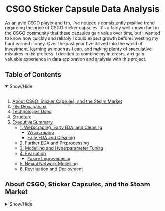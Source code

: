 <h1 align = 'center'>CSGO Sticker Capsule Data Analysis</h1>

  As an avid CSGO player and fan, I've noticed a consistently positive trend regarding the price of CSGO sticker capsules. It's a fairly well known fact in the CSGO community that these capsules gain value over time, but I wanted to know how quickly and reliably I could expect growth before investing my hard earned money. Over the past year I've delved into the world of investment, learning as much as I can, and making plenty of speculative mistakes in the process. I decided to combine my interests, and gain valuable experience in data exploration and analysis with this project.

<h2>Table of Contents</h2>
<details open>
<summary>Show/Hide</summary>
<br>

1. [ About CSGO, Sticker Capsules, and the Steam Market ](#about)
2. [ File Descriptions ](#file_desc)
3. [ Technologies Used ](#tech)
4. [ Structure ](#Structure)
5. [ Executive Summary ](#Executive_Summary)
   * [ 1. Webscraping, Early EDA, and Cleaning ](#Webscraping_Early_EDA_and_Cleaning)
       * [ Webscraping ](#Webscraping)
       * [ Early EDA and Cleaning](#Early_EDA_and_Cleaning)
   * [ 2. Further EDA and Preprocessing ](#Further_EDA_and_Preprocessing) 
   * [ 3. Modelling and Hyperparameter Tuning ](#Modelling)
   * [ 4. Evaluation ](#Evaluation)
       * [ Future Improvements ](#Future_Improvements)
   * [ 5. Neural Network Modelling ](#Neural_Network_Modelling)
   * [ 6. Revaluation and Deployment ](#Revaluation)
</details>

<h2>About CSGO, Sticker Capsules, and the Steam Market</h2>
<details>
<a name="about"></a>
<summary>Show/Hide</summary>
<br>

  Counter-Strike: Global Offensive (abbreviated to CSGO) is a first-person shooter game developed by Valve. The earliest iteration of the Counter-Strike series was created in 2000, and over many years the franchise has built up a massive global fanbase. CSGO is designed to be played competitively, and the highest level of competition has seen significant growth over the past decade. It's now one of the most popular esports in the world, with the biggest events attracting hundreds of thousands of online viewers.
  
  Every year, Valve parters with tournament organizers to host two major events. As a way to increase fan interaction and raise money for the players, Valve sells $1 virtual sticker capsules for the durantion of the event. When opened, the user recieves a random sticker of a team logo or player autograph from a pool of possible stickers, depending on the type of capsule. These stickers can be applied to a user's weapon to increase its "cool factor," for lack of a better word. Multiple types of stickers can drop from the same capsule, including regular, holographic, foil (shiny), and gold stickers. Teams and players have a wide range of popularity in the CSGO scene, and generally more popular players have higher valued stickers. Following the conclusion of an event, Valve sells the capsules at a heavily discounted price of $0.25 for about a week, before the offer is permanently removed. As a result, unopened capsules become scarce and the price of rare stickers rises.

  The platform that allows these capsules to have value is the Steam Market. Steam is owned by Valve, and is the most popular place to buy PC games. Valve has implemented a marketplace where players can buy and sell items from many games, allowing virtual items to have cash value. While Steam does not allow users to directly cash out their balance, third party websites make use of the trading system to set up cash exchanges. Players trade their items to bots, which then trade the items to buyers. After nearly a decade of devlopment, the Steam Market has created a thriving economy based solely on virtual items.
  
</details>

